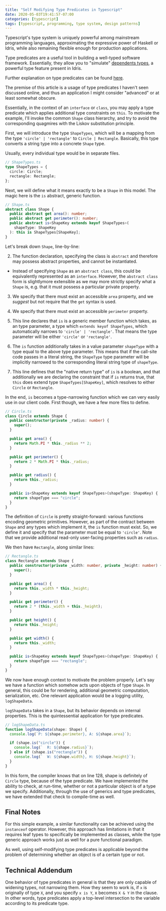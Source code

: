 ```yaml
---
title: "Self Modifying Type Predicates in Typescript"
date: 2020-05-03T19:41:57-07:00
categories: [typescript]
tags: [typescript, programming, type system, design patterns]
---
```


Typescript's type system is uniquely powerful among mainstream programming languages, approximating the expressive power of Haskell or Idris, while also remaining flexible enough for production applications.

Type predicates are a useful tool in building a well-typed software framework. Essentially, they allow you to "simulate" [dependents types](https://en.wikipedia.org/wiki/Dependent_type), a powerful type feature present in Idris.

Further explanation on type predicates can be found [here](https://www.typescriptlang.org/docs/handbook/advanced-types.html#using-type-predicates).

The premise of this article is a usage of type predicates I haven't seen discussed online, and thus an application I might consider "advanced" or at least somewhat obscure.

Essentially, in the context of an `interface` or `class`, you may apply a type predicate which applies additional type constraints on `this`.  To motivate the example, I'll invoke the common `Shape` class hierarchy, and try to avoid the corresponding quagmires with the Liskov substitution principle.

First, we will introduce the type `ShapeTypes`, which will be a mapping from the type `'circle' | 'rectangle'` to `Circle | Rectangle`.  Basically, this type converts a string type into a concrete `Shape` type.

Usually, every individual type would be in separate files.

```ts
// ShapeTypes.ts
type ShapeTypes = {
  circle: Circle;
  rectangle: Rectangle;
};
```

Next, we will define what it means exactly to be a `Shape` in this model.  The magic here is the `is` abstract, generic function.

```ts
// Shape.ts
abstract class Shape {
  public abstract get area(): number;
  public abstract get perimeter(): number;
  public abstract is<ShapeKey extends keyof ShapeTypes>(
    shapeType: ShapeKey
  ): this is ShapeTypes[ShapeKey];
}
```

Let's break down `Shape`, line-by-line:

2. The function declaration, specifying the class is `abstract` and therefore may possess abstract properties, and cannot be instantiated.
  * Instead of specifying `Shape` as an `abstract class`, this could be equivalently represented as an `interface`. However, the `abstract class` form is slightlymore extensible as we may more strictly specify what a `Shape` is, e.g. that it must possess a particular private property.

3. We specify that there must exist an accessible `area` property, and we _suggest_ but not require that the `get` syntax is used.

4. We specify that there must exist an accessible `perimeter` property.

5. This line declares that `is` is a generic member function which takes, as an type parameter, a type which `extends keyof ShapeTypes`, which automatically narrows to `'circle' | 'rectangle'`.  That means the type parameter will be either `'circle'` or `'rectangle'`.

6. The `is` function additionally takes in a value parameter `shapeType` with a type equal to the above type parameter. This means that if the call-site code passes in a literal string, the `ShapeType` type parameter will be implicitly narrowed to the corresponding literal string type of `shapeType`.

7. This line defines that the "native return type" of `is` is a boolean, and that additionally we are declaring the constraint that if `is` returns true, that `this` does extend type `ShapeTypes[ShapeKey]`, which resolves to either `Circle` or `Rectangle`.

In the end, `is` becomes a type-narrowing function which we can very easily use in our client code.  First though, we have a few more files to define.

```ts
// Circle.ts
class Circle extends Shape {
  public constructor(private _radius: number) {
    super();
  }

  public get area() {
    return Math.PI * this._radius ** 2;
  }

  public get perimeter() {
    return 2 * Math.PI * this._radius;
  }

  public get radius() {
    return this._radius;
  }

  public is<ShapeKey extends keyof ShapeTypes>(shapeType: ShapeKey) {
    return shapeType === "circle";
  }
}
```

The definition of `Circle` is pretty straight-forward: various functions encoding geometric primitives.  However, as part of the contract between `Shape` and any types which implement it, the `is` function must exist. So, we define it and specify that the parameter must be equal to `'circle'`.  Note that we provide additional read-only user-facing properties such as `radius`.

We then have `Rectangle`, along similar lines:

```ts
// Rectangle.ts
class Rectangle extends Shape {
  public constructor(private _width: number, private _height: number) {
    super();
  }

  public get area() {
    return this._width * this._height;
  }

  public get perimeter() {
    return 2 * (this._width + this._height);
  }

  public get height() {
    return this._height;
  }

  public get width() {
    return this._width;
  }

  public is<ShapeKey extends keyof ShapeTypes>(shapeType: ShapeKey) {
    return shapeType === "rectangle";
  }
}
```

We now have enough context to motivate the problem properly.  Let's say we have a function which somehow acts upon objects of type `Shape`.  In general, this could be for rendering, additional geometric computation, serialization, etc.  One relevant application would be a logging utility, `logShapeData`.

`logShapeData` takes in a `Shape`, but its behavior depends on internal properties.  This is the quintessential application for type predicates.

```ts
// logShapeData.ts
function logShapeData(shape: Shape) {
  console.log(`P: ${shape.perimeter}, A: ${shape.area}`);

  if (shape.is("circle")) {
    console.log(`  R: ${shape.radius}`);
  } else if (shape.is("rectangle")) {
    console.log(`  W: ${shape.width}, H: ${shape.height}`);
  }
}
```

In this form, the compiler knows that on line 128, shape is definitely of `Circle` type, because of the type predicate. We have implemented the ability to check, at run-time, whether or not a particular object is of a type we specify.  Additionally, through the use of generics and type predicates, we have extended that check to compile-time as well.

## Final Notes

For this simple example, a similar functionality can be achieved using the `instanceof` operator. However, this approach has limitations in that it requires leaf types to specifically be implemented as classes, while the type generic approach works just as well for a pure functional paradigm.

As well, using self-modifying type predicates is applicable beyond the problem of determining whether an object is of a certain type or not.

## Technical Addendum

One behavior of type predicates in general is that they are only capable of widening types, not narrowing them.  How they seem to work is, if `x` is originally of type `X`, and you specify `x is Y`, x becomes `X & Y` in the clause.  In other words, type predicates apply a top-level intersection to the variable according to its predicate type.